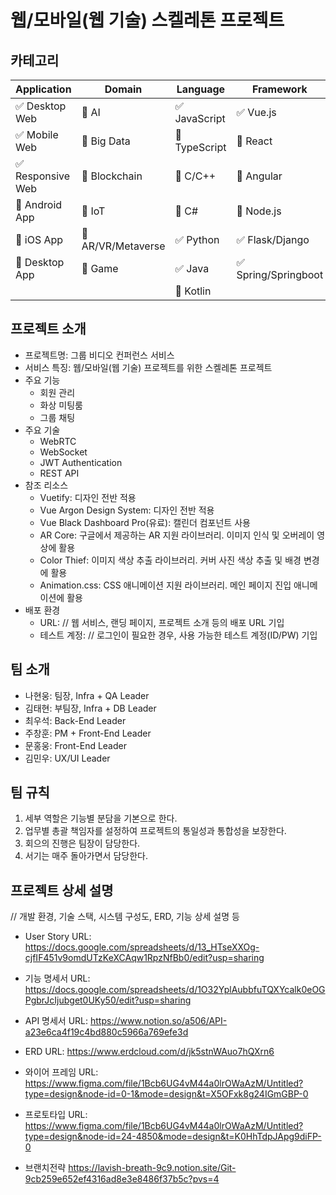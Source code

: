 # 웹/모바일(웹 기술) 스켈레톤 프로젝트

<!-- 필수 항목 -->

## 카테고리

| Application | Domain | Language | Framework |
| ---- | ---- | ---- | ---- |
| :white_check_mark: Desktop Web | :black_square_button: AI | :white_check_mark: JavaScript | :white_check_mark: Vue.js |
| :white_check_mark: Mobile Web | :black_square_button: Big Data | :black_square_button: TypeScript | :black_square_button: React |
| :white_check_mark: Responsive Web | :black_square_button: Blockchain | :black_square_button: C/C++ | :black_square_button: Angular |
| :black_square_button: Android App | :black_square_button: IoT | :black_square_button: C# | :black_square_button: Node.js |
| :black_square_button: iOS App | :black_square_button: AR/VR/Metaverse | :white_check_mark: Python | :white_check_mark: Flask/Django |
| :black_square_button: Desktop App | :black_square_button: Game | :white_check_mark: Java | :white_check_mark: Spring/Springboot |
| | | :black_square_button: Kotlin | |

<!-- 필수 항목 -->

## 프로젝트 소개

* 프로젝트명: 그룹 비디오 컨퍼런스 서비스
* 서비스 특징: 웹/모바일(웹 기술) 프로젝트를 위한 스켈레톤 프로젝트
* 주요 기능
  - 회원 관리
  - 화상 미팅룸
  - 그룹 채팅
* 주요 기술
  - WebRTC
  - WebSocket
  - JWT Authentication
  - REST API
* 참조 리소스
  * Vuetify: 디자인 전반 적용
  * Vue Argon Design System: 디자인 전반 적용
  * Vue Black Dashboard Pro(유료): 캘린더 컴포넌트 사용
  * AR Core: 구글에서 제공하는 AR 지원 라이브러리. 이미지 인식 및 오버레이 영상에 활용
  * Color Thief: 이미지 색상 추출 라이브러리. 커버 사진 색상 추출 및 배경 변경에 활용
  * Animation.css: CSS 애니메이션 지원 라이브러리. 메인 페이지 진입 애니메이션에 활용
* 배포 환경
  - URL: // 웹 서비스, 랜딩 페이지, 프로젝트 소개 등의 배포 URL 기입
  - 테스트 계정: // 로그인이 필요한 경우, 사용 가능한 테스트 계정(ID/PW) 기입

<!-- 자유 양식 -->

## 팀 소개
* 나현웅: 팀장, Infra + QA Leader
* 김태현: 부팀장, Infra + DB Leader
* 최우석: Back-End Leader
* 주창훈: PM + Front-End Leader
* 문홍웅: Front-End Leader
* 김민우: UX/UI Leader

## 팀 규칙
1) 세부 역할은 기능별 분담을 기본으로 한다.
2) 업무별 총괄 책임자를 설정하여 프로젝트의 통일성과 통합성을 보장한다.
3) 회으의 진행은 팀장이 담당한다.
4) 서기는 매주 돌아가면서 담당한다.

<!-- 자유 양식 -->

## 프로젝트 상세 설명

// 개발 환경, 기술 스택, 시스템 구성도, ERD, 기능 상세 설명 등
- User Story
  URL: https://docs.google.com/spreadsheets/d/13_HTseXXOg-cjfIF451v9omdUTzKeXCAqw1RpzNfBb0/edit?usp=sharing
  
- 기능 명세서
  URL: https://docs.google.com/spreadsheets/d/1O32YplAubbfuTQXYcalk0eOGPgbrJcIjubget0UKy50/edit?usp=sharing

- API 명세서
  URL: https://www.notion.so/a506/API-a23e6ca4f19c4bd880c5966a769efe3d

- ERD
  URL: https://www.erdcloud.com/d/jk5stnWAuo7hQXrn6

- 와이어 프레임
  URL: https://www.figma.com/file/1Bcb6UG4vM44a0lrOWaAzM/Untitled?type=design&node-id=0-1&mode=design&t=X5OFxk8g24IGmGBP-0

- 프로토타입 
  URL: https://www.figma.com/file/1Bcb6UG4vM44a0lrOWaAzM/Untitled?type=design&node-id=24-4850&mode=design&t=K0HhTdpJApg9diFP-0

- 브랜치전략 
  https://lavish-breath-9c9.notion.site/Git-9cb259e652ef4316ad8e3e8486f37b5c?pvs=4

